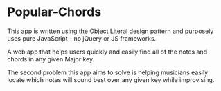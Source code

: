 # Popular-Chords


This app is written using the Object Literal design pattern and purposely uses pure JavaScript - no jQuery or JS frameworks.

A web app that helps users quickly and easily find all of the notes and chords in any given Major key.

The second problem this app aims to solve is helping musicians easily locate which notes will sound best over any given key while improvising. 

